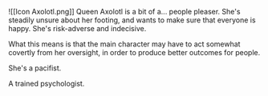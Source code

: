 ![[Icon Axolotl.png]]
Queen Axolotl is a bit of a... people pleaser. She's steadily unsure about her footing, and wants to make sure that everyone is happy. She's risk-adverse and indecisive.

What this means is that the main character may have to act somewhat covertly from her oversight, in order to produce better outcomes for people.

She's a pacifist.

A trained psychologist.